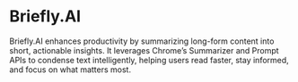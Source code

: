 # Briefly.AI
Briefly.AI enhances productivity by summarizing long-form content into short, actionable insights. It leverages Chrome’s Summarizer and Prompt APIs to condense text intelligently, helping users read faster, stay informed, and focus on what matters most.
